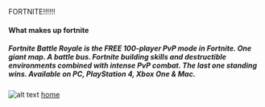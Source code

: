 FORTNITE!!!!!!
#### What makes up fortnite
##### Fortnite Battle Royale is the FREE 100-player PvP mode in Fortnite. One giant map. A battle bus. Fortnite building skills and destructible environments combined with intense PvP combat. The last one standing wins. Available on PC, PlayStation 4, Xbox One & Mac.
![alt text](https://techcrunch.com/wp-content/uploads/2018/07/fortnite05.jpg?w=730&crop=1)
[home](index)
